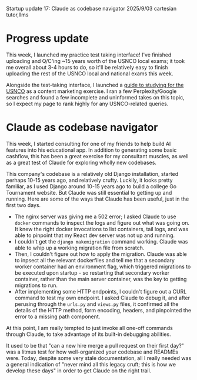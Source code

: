 Startup update 17: Claude as codebase navigator
2025/9/03
cartesian tutor,llms

# Progress update

This week, I launched my practice test taking interface! I've finished uploading and Q/C'ing ~15 years worth of the USNCO local exams; it took me overall about 3-4 hours to do, so it'll be relatively easy to finish uploading the rest of the USNCO local and national exams this week.

Alongside the test-taking interface, I launched a [guide to studying for the USNCO](https://www.moderndescartes.com/essays/usnco_guide/) as a content marketing exercise. I ran a few Perplexity/Google searches and found a few incomplete and uninformed takes on this topic, so I expect my page to rank highly for any USNCO-related queries.

# Claude as codebase navigator

This week, I started consulting for one of my friends to help build AI features into his educational app. In addition to generating some basic cashflow, this has been a great exercise for my consultant muscles, as well as a great test of Claude for exploring wholly new codebases.

This company's codebase is a relatively old Django installation, started perhaps 10-15 years ago, and relatively crufty. Luckily, it looks pretty familiar, as I used Django around 10-15 years ago to build a college Go Tournament website. But Claude was still essential to getting up and running. Here are some of the ways that Claude has been useful, just in the first two days.

- The nginx server was giving me a 502 error; I asked Claude to use `docker` commands to inspect the logs and figure out what was going on. It knew the right docker invocations to list containers, tail logs, and was able to pinpoint that my React dev server was not up and running.
- I couldn't get the `django makemigration` command working. Claude was able to whip up a working migration file from scratch.
- Then, I couldn't figure out how to apply the migration. Claude was able to inpsect all the relevant dockerfiles and tell me that a secondary worker container had an environment flag, which triggered migrations to be executed upon startup - so restarting that secondary worker container, rather than the main server container, was the key to getting migrations to run.
- After implementing some HTTP endpoints, I couldn't figure out a CURL command to test my own endpoint. I asked Claude to debug it, and after perusing through the `urls.py` and `views.py` files, it confirmed all the details of the HTTP method, form encoding, headers, and pinpointed the error to a missing path component.

At this point, I am really tempted to just invoke all one-off commands through Claude, to take advantage of its built-in debugging abilities.

It used to be that "can a new hire merge a pull request on their first day?" was a litmus test for how well-organized your codebase and READMEs were. Today, despite some very stale documentation, all I really needed was a general indication of "never mind all this legacy cruft; this is how we develop these days" in order to get Claude on the right trail.